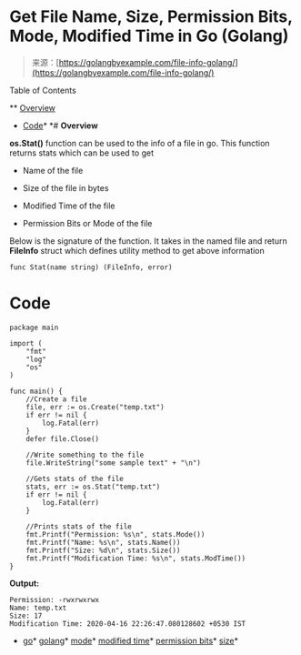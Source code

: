 <!--yml
category: 未分类
date: 2024-10-13 06:17:16
-->

# Get File Name, Size, Permission Bits, Mode, Modified Time in Go (Golang)

> 来源：[https://golangbyexample.com/file-info-golang/](https://golangbyexample.com/file-info-golang/)

Table of Contents

 **   [Overview](#Overview "Overview")
*   [Code](#Code "Code")*  *# **Overview**

**os.Stat()** function can be used to the info of a file in go. This function returns stats which can be used to get

*   Name of the file

*   Size of the file in bytes

*   Modified Time of the file

*   Permission Bits or Mode of the file

Below is the signature of the function. It takes in the named file and return **FileInfo** struct which defines utility method to get above information

```
func Stat(name string) (FileInfo, error)
```

# **Code**

```
package main

import (
    "fmt"
    "log"
    "os"
)

func main() {
    //Create a file
    file, err := os.Create("temp.txt")
    if err != nil {
        log.Fatal(err)
    }
    defer file.Close()

    //Write something to the file
    file.WriteString("some sample text" + "\n")

    //Gets stats of the file
    stats, err := os.Stat("temp.txt")
    if err != nil {
        log.Fatal(err)
    }

    //Prints stats of the file
    fmt.Printf("Permission: %s\n", stats.Mode())
    fmt.Printf("Name: %s\n", stats.Name())
    fmt.Printf("Size: %d\n", stats.Size())
    fmt.Printf("Modification Time: %s\n", stats.ModTime())
}
```

**Output:**

```
Permission: -rwxrwxrwx
Name: temp.txt
Size: 17
Modification Time: 2020-04-16 22:26:47.080128602 +0530 IST
```

*   [go](https://golangbyexample.com/tag/go/)*   [golang](https://golangbyexample.com/tag/golang/)*   [mode](https://golangbyexample.com/tag/mode/)*   [modified time](https://golangbyexample.com/tag/modified-time/)*   [permission bits](https://golangbyexample.com/tag/permission-bits/)*   [size](https://golangbyexample.com/tag/size/)*